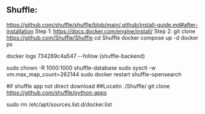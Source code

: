## Shuffle:
https://github.com/shuffle/shuffle/blob/main/.github/install-guide.md#after-installation
Step 1:
https://docs.docker.com/engine/install/
Step 2:
git clone https://github.com/Shuffle/Shuffle
cd Shuffle
docker compose up -d
docker ps

docker logs 734269c4a547 --follow (shuffle-backend)

sudo chown -R 1000:1000 shuffle-database
sudo sysctl -w vm.max_map_count=262144
sudo docker restart shuffle-opensearch

#if shuffle app not direct download
##Locatin ./Shuffle/
git clone https://github.com/shuffle/python-apps

sudo rm /etc/apt/sources.list.d/docker.list